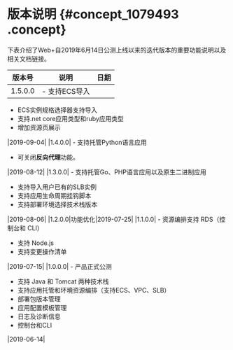 # 版本说明 {#concept_1079493 .concept}

下表介绍了Web+自2019年6月14日公测上线以来的迭代版本的重要功能说明以及相关文档链接。

|版本号|说明|日期|
|---|--|--|
|1.5.0.0| -   支持ECS导入
-   ECS实例规格选择器支持导入
-   支持.net core应用类型和ruby应用类型
-   增加资源页展示

 |2019-09-04|
|1.4.0.0| -   支持托管Python语言应用
-   可关闭**反向代理**功能。

 |2019-08-12|
|1.3.0.0| -   支持托管Go、PHP语言应用以及原生二进制应用
-   支持导入用户已有的SLB实例
-   支持应用生命周期挂钩脚本
-   支持部署环境选择技术栈版本

 |2019-08-06|
|1.2.0.0|功能优化|2019-07-25|
|1.1.0.0| -   资源编排支持 RDS（控制台和 CLI）
-   支持 Node.js
-   支持变更操作清单

 |2019-07-15|
|1.0.0.0| -   产品正式公测
-   支持 Java 和 Tomcat 两种技术栈
-   支持应用托管和环境资源编排（支持ECS、VPC、SLB）
-   部署包版本管理
-   应用配置模板管理
-   日志及诊断信息
-   控制台和CLI

 |2019-06-14|

